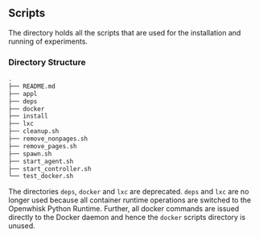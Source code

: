 ## Scripts

The directory holds all the scripts that are used for the installation and running of experiments.

### Directory Structure

```bash
.
├── README.md
├── appl
├── deps
├── docker
├── install
├── lxc
├── cleanup.sh
├── remove_nonpages.sh
├── remove_pages.sh
├── spawn.sh
├── start_agent.sh
├── start_controller.sh
└── test_docker.sh
```

The directories `deps`, `docker` and `lxc` are deprecated. `deps` and `lxc` are no longer used because all
container runtime operations are switched to the Openwhisk Python Runtime. Further, all docker commands are issued
directly to the Docker daemon and hence the `docker` scripts directory is unused.
